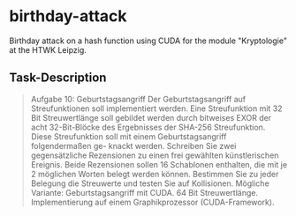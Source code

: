 # birthday-attack
Birthday attack on a hash function using CUDA for the module "Kryptologie" at the HTWK Leipzig.

## Task-Description

> Aufgabe 10: Geburtstagsangriff
Der Geburtstagsangriff auf Streufunktionen soll implementiert werden. Eine
Streufunktion mit 32 Bit Streuwertlänge soll gebildet werden durch bitweises
EXOR der acht 32-Bit-Blöcke des Ergebnisses der SHA-256 Streufunktion.
Diese Streufunktion soll mit einem Geburtstagsangriff folgendermaßen ge-
knackt werden. Schreiben Sie zwei gegensätzliche Rezensionen zu einen frei
gewählten künstlerischen Ereignis. Beide Rezensionen sollen 16 Schablonen
enthalten, die mit je 2 möglichen Worten belegt werden können. Bestimmen
Sie zu jeder Belegung die Streuwerte und testen Sie auf Kollisionen.
Mögliche Variante: Geburtstagsangriff mit CUDA. 64 Bit Streuwertlänge.
Implementierung auf einem Graphikprozessor (CUDA-Framework).
